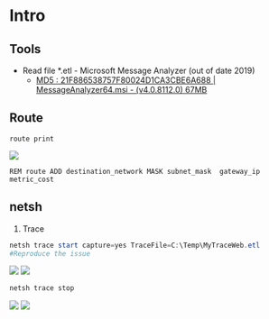 # Intro

## Tools
* Read file *.etl - Microsoft Message Analyzer (out of date 2019)
  * [MD5 : 21F886538757F80024D1CA3CBE6A688  | MessageAnalyzer64.msi - (v4.0.8112.0) 67MB](https://download.informer.com/win-1191544255-b8514e50-686630bb/messageanalyzer64.msi)

## Route
````Batch
route print
````
[<img src="https://i.imgur.com/5hVrZH5.png">](https://i.imgur.com/5hVrZH5.png)
````Batch
REM route ADD destination_network MASK subnet_mask  gateway_ip metric_cost
````

## netsh
1) Trace
  ````PowerShell
  netsh trace start capture=yes TraceFile=C:\Temp\MyTraceWeb.etl
  #Reproduce the issue
  ````
  [<img src="https://i.imgur.com/tGaMIoZ.png">](https://i.imgur.com/tGaMIoZ.png)
  [<img src="https://i.imgur.com/ZjxrUxE.png">](https://i.imgur.com/ZjxrUxE.png)
  ````PowerShell
  netsh trace stop
  ````
  [<img src="https://i.imgur.com/50H5UCL.png">](https://i.imgur.com/50H5UCL.png)
  [<img src="https://i.imgur.com/0XqlMvU.png">](https://i.imgur.com/0XqlMvU.png)
